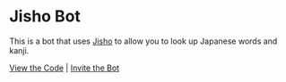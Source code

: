 # Jisho Bot

This is a bot that uses [Jisho](https://jisho.org/) to allow you to look up Japanese words and kanji. 

[View the Code](https://github.com/nhcarrigan/jisho-bot) | [Invite the Bot](https://discord.com/api/oauth2/authorize?client_id=1133937161780068402&permissions=0&scope=bot+applications.commands)
